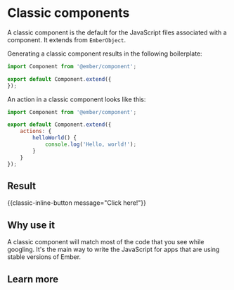 # Classic components

A classic component is the default for the JavaScript files associated with a component. It extends from `EmberObject`.

Generating a classic component results in the following boilerplate:

```js
import Component from '@ember/component';

export default Component.extend({
});
```

An action in a classic component looks like this:

```js
import Component from '@ember/component';

export default Component.extend({
    actions: {
        helloWorld() {
            console.log('Hello, world!');
        }
    }
});
```

## Result

{{classic-inline-button message="Click here!"}}

## Why use it

A classic component will match most of the code that you see while googling. It's the main way to write the JavaScript for apps that are using stable versions of Ember.

## Learn more
